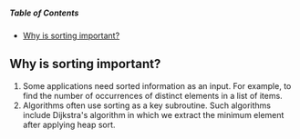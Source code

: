 ##### Table of Contents  
* [Why is sorting important?](https://github.com/Needa07/Sorting-algorithms/blob/main/README.md#why-is-sorting-important)
## Why is sorting important?
1. Some applications need sorted information as an input. For example, to find the number of occurrences of distinct elements in a list of items.
2. Algorithms often use sorting as a key subroutine. Such algorithms include Dijkstra's algorithm in which we extract the minimum element after applying heap sort.
